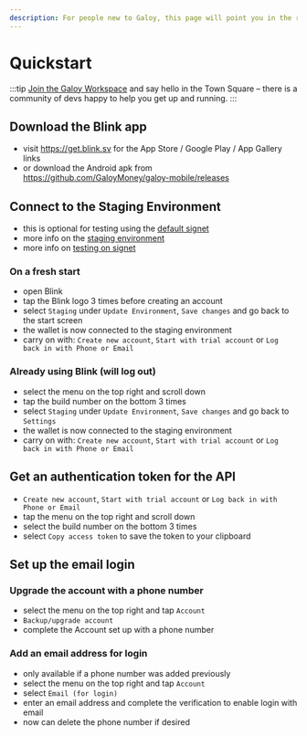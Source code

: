```yaml
---
description: For people new to Galoy, this page will point you in the right direction.
---
```


# Quickstart

:::tip
[Join the Galoy Workspace](https://chat.galoy.io) and say hello in the Town Square – there is a community of devs happy to help you get up and running.
:::

## Download the Blink app
* visit https://get.blink.sv for the App Store / Google Play / App Gallery links
* or download the Android apk from https://github.com/GaloyMoney/galoy-mobile/releases

## Connect to the Staging Environment
* this is optional for testing using the [default signet](https://en.bitcoin.it/wiki/Signet)
* more info on the [staging environment](/deployment/a-staging-environment)
* more info on [testing on signet](/signet)
### On a fresh start
* open Blink
* tap the Blink logo 3 times before creating an account
* select `Staging` under `Update Environment`, `Save changes` and go back to the start screen
* the wallet is now connected to the staging environment
* carry on with: `Create new account`, `Start with trial account` or `Log back in with Phone or Email`

### Already using Blink (will log out)
* select the menu on the top right and scroll down
* tap the build number on the bottom 3 times
* select `Staging` under `Update Environment`, `Save changes` and go back to `Settings`
* the wallet is now connected to the staging environment
* carry on with: `Create new account`, `Start with trial account` or `Log back in with Phone or Email`

## Get an authentication token for the API
* `Create new account`, `Start with trial account` or `Log back in with Phone or Email`
* tap the menu on the top right and scroll down
* select the build number on the bottom 3 times
* select `Copy access token` to save the token to your clipboard

## Set up the email login

### Upgrade the account with a phone number
* select the menu on the top right and tap `Account`
* `Backup/upgrade account`
* complete the Account set up with a phone number

### Add an email address for login
* only available if a phone number was added previously
* select the menu on the top right and tap `Account`
* select `Email (for login)`
* enter an email address and complete the verification to enable login with email
* now can delete the phone number if desired
